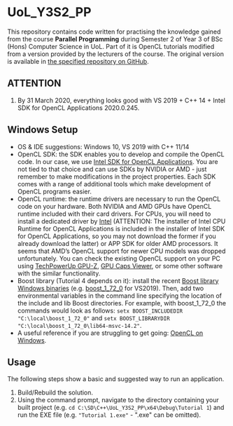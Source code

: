 # UoL_Y3S2_PP

This repository contains code written for practising the knowledge gained from the course **Parallel Programming** during Semester 2 of Year 3 of BSc (Hons) Computer Science in UoL. Part of it is OpenCL tutorials modified from a version provided by the lecturers of the course. The original version is available in [the specified repository on GitHub](https://github.com/gcielniak/OpenCL-Tutorials).

## ATTENTION

1. By 31 March 2020, everything looks good with VS 2019 + C++ 14 + Intel SDK for OpenCL Applications 2020.0.245.

## Windows Setup

- OS & IDE suggestions: Windows 10, VS 2019 with C++ 11/14
- OpenCL SDK: the SDK enables you to develop and compile the OpenCL code. In our case, we use [Intel SDK for OpenCL Applications](https://software.intel.com/en-us/intel-opencl). You are not tied to that choice and can use SDKs by NVIDIA or AMD - just remember to make modifications in the project properties. Each SDK comes with a range of additional tools which make development of OpenCL programs easier.
- OpenCL runtime: the runtime drivers are necessary to run the OpenCL code on your hardware. Both NVIDIA and AMD GPUs have OpenCL runtime included with their card drivers. For CPUs, you will need to install a dedicated driver by [Intel](https://software.intel.com/en-us/articles/opencl-drivers) (ATTENTION: The installer of Intel CPU Runtime for OpenCL Applications is included in the installer of Intel SDK for OpenCL Applications, so you may not download the former if you already download the latter) or APP SDK for older AMD processors. It seems that AMD’s OpenCL support for newer CPU models was dropped unfortunately. You can check the existing OpenCL support on your PC using [TechPowerUp GPU-Z](https://www.techpowerup.com/gpuz/), [GPU Caps Viewer](http://www.ozone3d.net/gpu_caps_viewer/), or some other software with the similar functionality.
- Boost library (Tutorial 4 depends on it): install the recent [Boost library Windows binaries](https://sourceforge.net/projects/boost/files/boost-binaries/) (e.g. [boost_1_72_0](https://sourceforge.net/projects/boost/files/boost-binaries/1.72.0/boost_1_72_0-msvc-14.2-64.exe/download) for VS2019). Then, add two environmental variables in the command line specifying the location of the include and lib Boost directories. For example, with boost_1_72_0 the commands would look as follows: `setx BOOST_INCLUDEDIR "C:\local\boost_1_72_0"` and `setx BOOST_LIBRARYDIR "C:\local\boost_1_72_0\lib64-msvc-14.2"`.
- A useful reference if you are struggling to get going: [OpenCL on Windows](http://streamcomputing.eu/blog/2015-03-16/how-to-install-opencl-on-windows/).

## Usage

The following steps show a basic and suggested way to run an application.

1. Build/Rebuild the solution.
2. Using the command prompt, navigate to the directory containing your built project (e.g. `cd C:\SD\C++\UoL_Y3S2_PP\x64\Debug\Tutorial 1`) and run the EXE file (e.g. `"Tutorial 1.exe"` - ".exe" can be omitted).